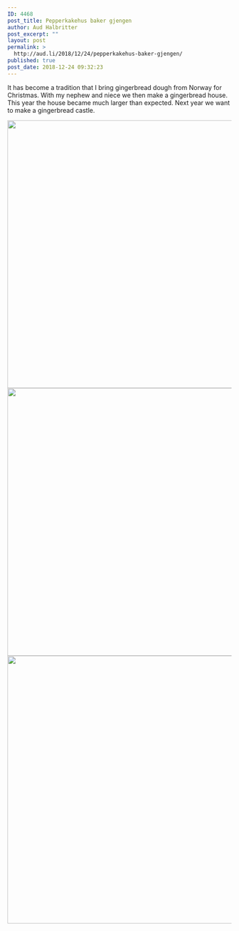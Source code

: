 ```yaml
---
ID: 4468
post_title: Pepperkakehus baker gjengen
author: Aud Halbritter
post_excerpt: ""
layout: post
permalink: >
  http://aud.li/2018/12/24/pepperkakehus-baker-gjengen/
published: true
post_date: 2018-12-24 09:32:23
---
```

It has become a tradition that I bring gingerbread dough from Norway for Christmas. With my nephew and niece we then make a gingerbread house. This year the house became much larger than expected. Next year we want to make a gingerbread castle.

<a href="http://aud.li/wp-content/uploads/2018/12/IMG_1115.jpg"><img class="alignnone size-large wp-image-4469" src="http://aud.li/wp-content/uploads/2018/12/IMG_1115-1024x683.jpg" alt="" width="900" height="600" /></a> <a href="http://aud.li/wp-content/uploads/2018/12/IMG_1117.jpg"><img class="alignnone size-large wp-image-4470" src="http://aud.li/wp-content/uploads/2018/12/IMG_1117-1024x683.jpg" alt="" width="900" height="600" /></a> <a href="http://aud.li/wp-content/uploads/2018/12/IMG_1126.jpg"><img class="alignnone size-large wp-image-4471" src="http://aud.li/wp-content/uploads/2018/12/IMG_1126-1024x683.jpg" alt="" width="900" height="600" /></a>